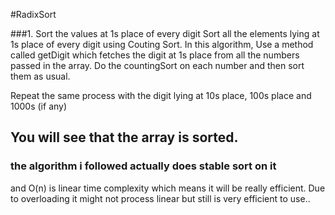 #RadixSort

###1. Sort the values at 1s place of every digit 
Sort all the elements lying at 1s place of every digit using Couting Sort. 
In this algorithm, Use a method called getDigit which fetches the digit at 1s place from all the numbers passed in the array.
Do the countingSort on each number and then sort them as usual.

Repeat the same process with the digit lying at 10s place, 100s place and 1000s (if any)

## You will see that the array is sorted.
### the algorithm i followed actually does stable sort on it
and O(n) is linear time complexity which means it will be really efficient. Due to overloading it might not process linear but still is very efficient to use..
